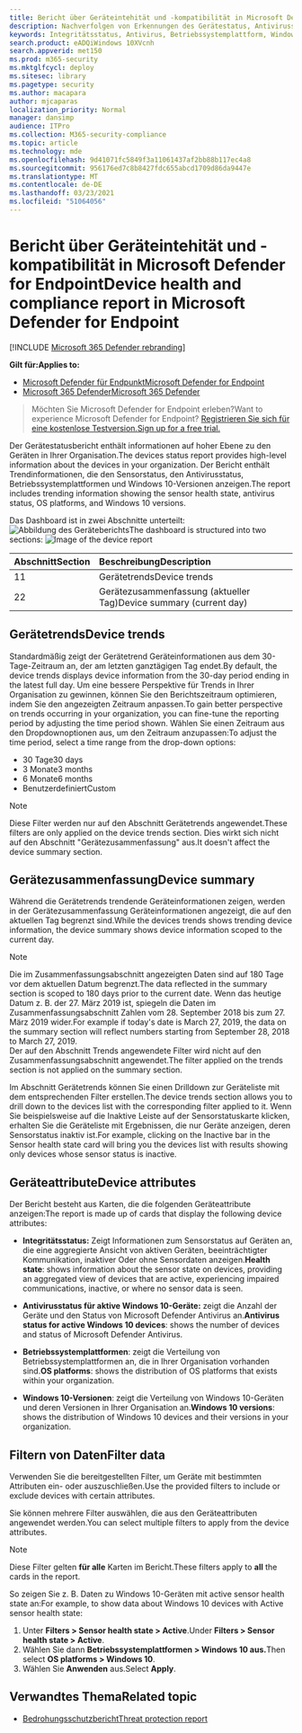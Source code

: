 ```yaml
---
title: Bericht über Geräteintehität und -kompatibilität in Microsoft Defender ATP
description: Nachverfolgen von Erkennungen des Gerätestatus, Antivirusstatus, Betriebssystemplattform und Windows 10-Versionen mithilfe des Geräteinteitäts- und Complianceberichts
keywords: Integritätsstatus, Antivirus, Betriebssystemplattform, Windows 10-Version, Version, Integrität, Compliance, Status
search.product: eADQiWindows 10XVcnh
search.appverid: met150
ms.prod: m365-security
ms.mktglfcycl: deploy
ms.sitesec: library
ms.pagetype: security
ms.author: macapara
author: mjcaparas
localization_priority: Normal
manager: dansimp
audience: ITPro
ms.collection: M365-security-compliance
ms.topic: article
ms.technology: mde
ms.openlocfilehash: 9d41071fc5849f3a11061437af2bb88b117ec4a8
ms.sourcegitcommit: 956176ed7c8b8427fdc655abcd1709d86da9447e
ms.translationtype: MT
ms.contentlocale: de-DE
ms.lasthandoff: 03/23/2021
ms.locfileid: "51064056"
---
```

# <a name="device-health-and-compliance-report-in-microsoft-defender-for-endpoint"></a><span data-ttu-id="449bc-104">Bericht über Geräteintehität und -kompatibilität in Microsoft Defender for Endpoint</span><span class="sxs-lookup"><span data-stu-id="449bc-104">Device health and compliance report in Microsoft Defender for Endpoint</span></span>

[!INCLUDE [Microsoft 365 Defender rebranding](../../includes/microsoft-defender.md)]


<span data-ttu-id="449bc-105">**Gilt für:**</span><span class="sxs-lookup"><span data-stu-id="449bc-105">**Applies to:**</span></span>
- [<span data-ttu-id="449bc-106">Microsoft Defender für Endpunkt</span><span class="sxs-lookup"><span data-stu-id="449bc-106">Microsoft Defender for Endpoint</span></span>](https://go.microsoft.com/fwlink/p/?linkid=2146631)
- [<span data-ttu-id="449bc-107">Microsoft 365 Defender</span><span class="sxs-lookup"><span data-stu-id="449bc-107">Microsoft 365 Defender</span></span>](https://go.microsoft.com/fwlink/?linkid=2118804)


> <span data-ttu-id="449bc-108">Möchten Sie Microsoft Defender for Endpoint erleben?</span><span class="sxs-lookup"><span data-stu-id="449bc-108">Want to experience Microsoft Defender for Endpoint?</span></span> [<span data-ttu-id="449bc-109">Registrieren Sie sich für eine kostenlose Testversion.</span><span class="sxs-lookup"><span data-stu-id="449bc-109">Sign up for a free trial.</span></span>](https://www.microsoft.com/microsoft-365/windows/microsoft-defender-atp?ocid=docs-wdatp-exposedapis-abovefoldlink)

<span data-ttu-id="449bc-110">Der Gerätestatusbericht enthält informationen auf hoher Ebene zu den Geräten in Ihrer Organisation.</span><span class="sxs-lookup"><span data-stu-id="449bc-110">The devices status report provides high-level information about the devices in your organization.</span></span> <span data-ttu-id="449bc-111">Der Bericht enthält Trendinformationen, die den Sensorstatus, den Antivirusstatus, Betriebssystemplattformen und Windows 10-Versionen anzeigen.</span><span class="sxs-lookup"><span data-stu-id="449bc-111">The report includes trending information showing the sensor health state, antivirus status, OS platforms, and Windows 10 versions.</span></span>

<span data-ttu-id="449bc-112">Das Dashboard ist in zwei Abschnitte unterteilt: ![ Abbildung des Geräteberichts](images/device-reports.png)</span><span class="sxs-lookup"><span data-stu-id="449bc-112">The dashboard is structured into two sections: ![Image of the device report](images/device-reports.png)</span></span>
 
<span data-ttu-id="449bc-113">Abschnitt</span><span class="sxs-lookup"><span data-stu-id="449bc-113">Section</span></span> | <span data-ttu-id="449bc-114">Beschreibung</span><span class="sxs-lookup"><span data-stu-id="449bc-114">Description</span></span>
:---|:---
<span data-ttu-id="449bc-115">1</span><span class="sxs-lookup"><span data-stu-id="449bc-115">1</span></span> | <span data-ttu-id="449bc-116">Gerätetrends</span><span class="sxs-lookup"><span data-stu-id="449bc-116">Device trends</span></span>
<span data-ttu-id="449bc-117">2</span><span class="sxs-lookup"><span data-stu-id="449bc-117">2</span></span> | <span data-ttu-id="449bc-118">Gerätezusammenfassung (aktueller Tag)</span><span class="sxs-lookup"><span data-stu-id="449bc-118">Device summary (current day)</span></span>
 
 
## <a name="device-trends"></a><span data-ttu-id="449bc-119">Gerätetrends</span><span class="sxs-lookup"><span data-stu-id="449bc-119">Device trends</span></span> 
<span data-ttu-id="449bc-120">Standardmäßig zeigt der Gerätetrend Geräteinformationen aus dem 30-Tage-Zeitraum an, der am letzten ganztägigen Tag endet.</span><span class="sxs-lookup"><span data-stu-id="449bc-120">By default, the device trends displays device information from the 30-day period ending in the latest full day.</span></span> <span data-ttu-id="449bc-121">Um eine bessere Perspektive für Trends in Ihrer Organisation zu gewinnen, können Sie den Berichtszeitraum optimieren, indem Sie den angezeigten Zeitraum anpassen.</span><span class="sxs-lookup"><span data-stu-id="449bc-121">To gain better perspective on trends occurring in your organization, you can fine-tune the reporting period by adjusting the time period shown.</span></span> <span data-ttu-id="449bc-122">Wählen Sie einen Zeitraum aus den Dropdownoptionen aus, um den Zeitraum anzupassen:</span><span class="sxs-lookup"><span data-stu-id="449bc-122">To adjust the time period, select a time range from the drop-down options:</span></span>
 
- <span data-ttu-id="449bc-123">30 Tage</span><span class="sxs-lookup"><span data-stu-id="449bc-123">30 days</span></span>
- <span data-ttu-id="449bc-124">3 Monate</span><span class="sxs-lookup"><span data-stu-id="449bc-124">3 months</span></span>
- <span data-ttu-id="449bc-125">6 Monate</span><span class="sxs-lookup"><span data-stu-id="449bc-125">6 months</span></span>
- <span data-ttu-id="449bc-126">Benutzerdefiniert</span><span class="sxs-lookup"><span data-stu-id="449bc-126">Custom</span></span>

>[!NOTE]
><span data-ttu-id="449bc-127">Diese Filter werden nur auf den Abschnitt Gerätetrends angewendet.</span><span class="sxs-lookup"><span data-stu-id="449bc-127">These filters are only applied on the device trends section.</span></span> <span data-ttu-id="449bc-128">Dies wirkt sich nicht auf den Abschnitt "Gerätezusammenfassung" aus.</span><span class="sxs-lookup"><span data-stu-id="449bc-128">It doesn't affect the device summary section.</span></span>

## <a name="device-summary"></a><span data-ttu-id="449bc-129">Gerätezusammenfassung</span><span class="sxs-lookup"><span data-stu-id="449bc-129">Device summary</span></span> 
<span data-ttu-id="449bc-130">Während die Gerätetrends trendende Geräteinformationen zeigen, werden in der Gerätezusammenfassung Geräteinformationen angezeigt, die auf den aktuellen Tag begrenzt sind.</span><span class="sxs-lookup"><span data-stu-id="449bc-130">While the devices trends shows trending device information, the device summary shows device information scoped to the current day.</span></span> 

>[!NOTE]
><span data-ttu-id="449bc-131">Die im Zusammenfassungsabschnitt angezeigten Daten sind auf 180 Tage vor dem aktuellen Datum begrenzt.</span><span class="sxs-lookup"><span data-stu-id="449bc-131">The data reflected in the summary section is scoped to 180 days prior to the current date.</span></span> <span data-ttu-id="449bc-132">Wenn das heutige Datum z. B. der 27. März 2019 ist, spiegeln die Daten im Zusammenfassungsabschnitt Zahlen vom 28. September 2018 bis zum 27. März 2019 wider.</span><span class="sxs-lookup"><span data-stu-id="449bc-132">For example if today's date is March 27, 2019, the data on the summary section will reflect numbers starting from September 28, 2018 to March 27, 2019.</span></span><br>
> <span data-ttu-id="449bc-133">Der auf den Abschnitt Trends angewendete Filter wird nicht auf den Zusammenfassungsabschnitt angewendet.</span><span class="sxs-lookup"><span data-stu-id="449bc-133">The filter applied on the trends section is not applied on the summary section.</span></span> 
 
<span data-ttu-id="449bc-134">Im Abschnitt Gerätetrends können Sie einen Drilldown zur Geräteliste mit dem entsprechenden Filter erstellen.</span><span class="sxs-lookup"><span data-stu-id="449bc-134">The device trends section allows you to drill down to the devices list with the corresponding filter applied to it.</span></span> <span data-ttu-id="449bc-135">Wenn Sie beispielsweise auf die Inaktive Leiste auf der Sensorstatuskarte klicken, erhalten Sie die Geräteliste mit Ergebnissen, die nur Geräte anzeigen, deren Sensorstatus inaktiv ist.</span><span class="sxs-lookup"><span data-stu-id="449bc-135">For example, clicking on the Inactive bar in the Sensor health state card will bring you the devices list with results showing only devices whose sensor status is inactive.</span></span> 
 
 
 
## <a name="device-attributes"></a><span data-ttu-id="449bc-136">Geräteattribute</span><span class="sxs-lookup"><span data-stu-id="449bc-136">Device attributes</span></span>
<span data-ttu-id="449bc-137">Der Bericht besteht aus Karten, die die folgenden Geräteattribute anzeigen:</span><span class="sxs-lookup"><span data-stu-id="449bc-137">The report is made up of cards that display the following device attributes:</span></span>
 
- <span data-ttu-id="449bc-138">**Integritätsstatus:** Zeigt Informationen zum Sensorstatus auf Geräten an, die eine aggregierte Ansicht von aktiven Geräten, beeinträchtigter Kommunikation, inaktiver Oder ohne Sensordaten anzeigen.</span><span class="sxs-lookup"><span data-stu-id="449bc-138">**Health state**: shows information about the sensor state on devices, providing an aggregated view of devices that are active, experiencing impaired communications, inactive, or where no sensor data is seen.</span></span>
  
- <span data-ttu-id="449bc-139">**Antivirusstatus für aktive Windows 10-Geräte:** zeigt die Anzahl der Geräte und den Status von Microsoft Defender Antivirus an.</span><span class="sxs-lookup"><span data-stu-id="449bc-139">**Antivirus status for active Windows 10 devices**: shows the number of devices and status of Microsoft Defender Antivirus.</span></span>
    
- <span data-ttu-id="449bc-140">**Betriebssystemplattformen**: zeigt die Verteilung von Betriebssystemplattformen an, die in Ihrer Organisation vorhanden sind.</span><span class="sxs-lookup"><span data-stu-id="449bc-140">**OS platforms**: shows the distribution of OS platforms that exists within your organization.</span></span> 
 
- <span data-ttu-id="449bc-141">**Windows 10-Versionen**: zeigt die Verteilung von Windows 10-Geräten und deren Versionen in Ihrer Organisation an.</span><span class="sxs-lookup"><span data-stu-id="449bc-141">**Windows 10 versions**: shows the distribution of Windows 10 devices and their versions in your organization.</span></span>
 
 
 
## <a name="filter-data"></a><span data-ttu-id="449bc-142">Filtern von Daten</span><span class="sxs-lookup"><span data-stu-id="449bc-142">Filter data</span></span>
 
<span data-ttu-id="449bc-143">Verwenden Sie die bereitgestellten Filter, um Geräte mit bestimmten Attributen ein- oder auszuschließen.</span><span class="sxs-lookup"><span data-stu-id="449bc-143">Use the provided filters to include or exclude devices with certain attributes.</span></span>

<span data-ttu-id="449bc-144">Sie können mehrere Filter auswählen, die aus den Geräteattributen angewendet werden.</span><span class="sxs-lookup"><span data-stu-id="449bc-144">You can select multiple filters to apply from the device attributes.</span></span> 
 
>[!NOTE]
><span data-ttu-id="449bc-145">Diese Filter gelten **für alle** Karten im Bericht.</span><span class="sxs-lookup"><span data-stu-id="449bc-145">These filters apply to **all** the cards in the report.</span></span>
 
<span data-ttu-id="449bc-146">So zeigen Sie z. B. Daten zu Windows 10-Geräten mit active sensor health state an:</span><span class="sxs-lookup"><span data-stu-id="449bc-146">For example, to show data about Windows 10 devices with Active sensor health state:</span></span>
 
1. <span data-ttu-id="449bc-147">Unter **Filters > Sensor health state > Active**.</span><span class="sxs-lookup"><span data-stu-id="449bc-147">Under **Filters > Sensor health state > Active**.</span></span>
2. <span data-ttu-id="449bc-148">Wählen Sie dann **Betriebssystemplattformen > Windows 10 aus.**</span><span class="sxs-lookup"><span data-stu-id="449bc-148">Then select **OS platforms > Windows 10**.</span></span>
3. <span data-ttu-id="449bc-149">Wählen Sie **Anwenden** aus.</span><span class="sxs-lookup"><span data-stu-id="449bc-149">Select **Apply**.</span></span>


## <a name="related-topic"></a><span data-ttu-id="449bc-150">Verwandtes Thema</span><span class="sxs-lookup"><span data-stu-id="449bc-150">Related topic</span></span>
- [<span data-ttu-id="449bc-151">Bedrohungsschutzbericht</span><span class="sxs-lookup"><span data-stu-id="449bc-151">Threat protection report</span></span>](threat-protection-reports.md)
